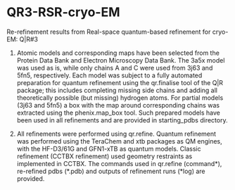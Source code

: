 # QR3-RSR-cryo-EM
Re-refinement results from Real-space quantum-based refinement for cryo-EM: Q|R#3

1. Atomic models and corresponding maps have been selected from the Protein Data Bank and Electron Microscopy Data Bank. 
The 3a5x model was used as is, while only chains A and C were used from 3j63 and 5fn5, respectively. Each model was subject to a fully automated preparation for quantum refinement using the qr.finalise tool of the Q|R package; this includes completing missing side chains and adding all theoretically possible (but missing) hydrogen atoms. For partial models (3j63 and 5fn5) a box with the map around corresponding chains was extracted using the phenix.map_box tool. Such prepared models have been used in all refinements and are provided in starting_pdbs directory.

2. All refinements were performed using qr.refine. Quantum refinement was performed using the TeraChem and xtb packages as QM engines, with the HF-D3/61G and GFN1-xTB as quantum models. Classic refinement (CCTBX refinement) used geometry restraints as implemented in CCTBX.
The commands used in qr.refine (command*), re-refined pdbs (*.pdb) and outputs of refinement runs (*log) are provided.

